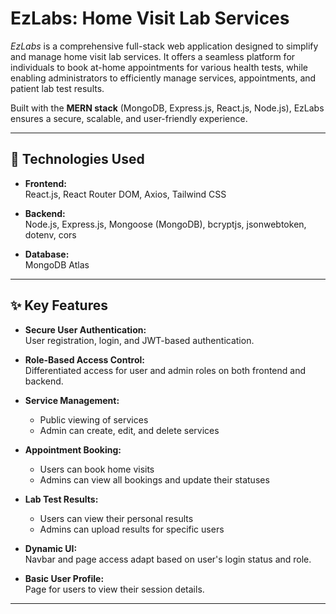 # EzLabs: Home Visit Lab Services

_EzLabs_ is a comprehensive full-stack web application designed to simplify and manage home visit lab services. It offers a seamless platform for individuals to book at-home appointments for various health tests, while enabling administrators to efficiently manage services, appointments, and patient lab test results.

Built with the **MERN stack** (MongoDB, Express.js, React.js, Node.js), EzLabs ensures a secure, scalable, and user-friendly experience.

---

## 🚀 Technologies Used

- **Frontend:**  
    React.js, React Router DOM, Axios, Tailwind CSS

- **Backend:**  
    Node.js, Express.js, Mongoose (MongoDB), bcryptjs, jsonwebtoken, dotenv, cors

- **Database:**  
    MongoDB Atlas

---

## ✨ Key Features

- **Secure User Authentication:**  
    User registration, login, and JWT-based authentication.

- **Role-Based Access Control:**  
    Differentiated access for user and admin roles on both frontend and backend.

- **Service Management:**  
    - Public viewing of services  
    - Admin can create, edit, and delete services

- **Appointment Booking:**  
    - Users can book home visits  
    - Admins can view all bookings and update their statuses

- **Lab Test Results:**  
    - Users can view their personal results  
    - Admins can upload results for specific users

- **Dynamic UI:**  
    Navbar and page access adapt based on user's login status and role.

- **Basic User Profile:**  
    Page for users to view their session details.

---